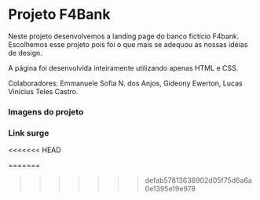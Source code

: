 # Projeto F4Bank

Neste projeto desenvolvemos a landing page do banco fictício F4bank.
Escolhemos esse projeto pois foi o que mais se adequou as nossas idéias de design. 

A página foi desenvolvida inteiramente utilizando apenas HTML e CSS.

Colaboradores: Emmanuele Sofia N. dos Anjos, Gideony Ewerton, Lucas Vinícius Teles Castro.

### Imagens do projeto







### Link surge
<<<<<<< HEAD

=======
>>>>>>> defab57813636902d05f75d6a6a0e1395e19e978
